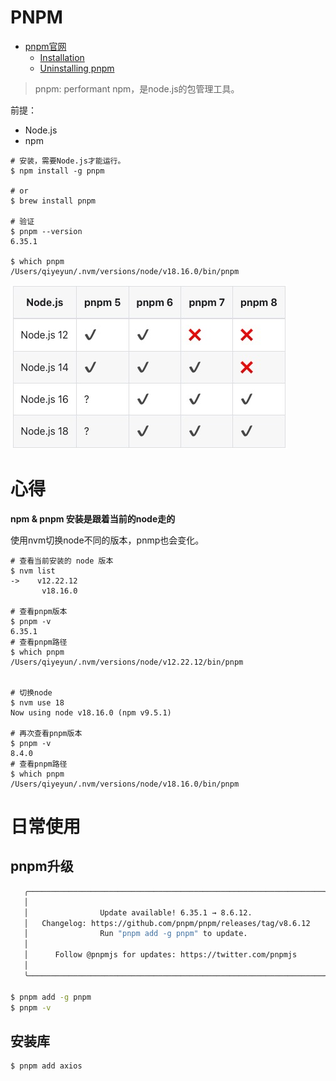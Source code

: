 # PNPM

* [pnpm官网](https://pnpm.io/)
    * [Installation](https://pnpm.io/installation)
    * [Uninstalling pnpm](https://pnpm.io/uninstall)

> pnpm: performant npm，是node.js的包管理工具。



前提：

* Node.js
* npm

```shell
# 安装，需要Node.js才能运行。
$ npm install -g pnpm

# or
$ brew install pnpm

# 验证
$ pnpm --version
6.35.1

$ which pnpm
/Users/qiyeyun/.nvm/versions/node/v18.16.0/bin/pnpm
```

![](./images/pnpm_Nodejs.jpg)



# 心得

**npm & pnpm 安装是跟着当前的node走的**

使用nvm切换node不同的版本，pnmp也会变化。

```shell
# 查看当前安装的 node 版本
$ nvm list
->    v12.22.12
       v18.16.0
       
# 查看pnpm版本 
$ pnpm -v
6.35.1
# 查看pnpm路径
$ which pnpm
/Users/qiyeyun/.nvm/versions/node/v12.22.12/bin/pnpm


# 切换node
$ nvm use 18
Now using node v18.16.0 (npm v9.5.1)

# 再次查看pnpm版本
$ pnpm -v
8.4.0
# 查看pnpm路径
$ which pnpm
/Users/qiyeyun/.nvm/versions/node/v18.16.0/bin/pnpm
```



# 日常使用



## pnpm升级

```bash
   ╭──────────────────────────────────────────────────────────────────╮
   │                                                                  │
   │                Update available! 6.35.1 → 8.6.12.                │
   │   Changelog: https://github.com/pnpm/pnpm/releases/tag/v8.6.12   │
   │                Run "pnpm add -g pnpm" to update.                 │
   │                                                                  │
   │      Follow @pnpmjs for updates: https://twitter.com/pnpmjs      │
   │                                                                  │
   ╰──────────────────────────────────────────────────────────────────╯
   
$ pnpm add -g pnpm
$ pnpm -v
```



## 安装库

```sh
$ pnpm add axios
```





















